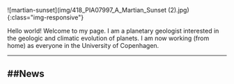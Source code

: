  

![martian-sunset](img/418_PIA07997_A_Martian_Sunset (2).jpg){:class="img-responsive"}



Hello world! Welcome to my page. I am a planetary geologist interested in the geologic and climatic evolution of planets. I am now working (from home) as everyone in the University of Copenhagen.

*************************************************

##News
- 
